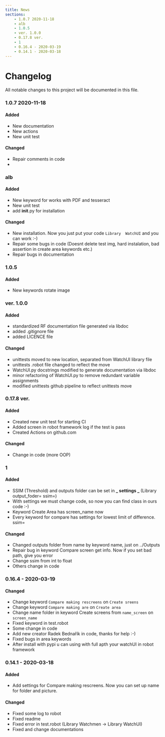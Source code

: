 ```yaml
---
title: News
sections:
    - 1.0.7 2020-11-18
    - alb
    - 1.0.5
    - ver. 1.0.0
    - 0.17.8 ver.
    - 1
    - 0.16.4 - 2020-03-19
    - 0.14.1 - 2020-03-18
---
```



# Changelog

All notable changes to this project will be documented in this file.


### 1.0.7 2020-11-18

#### Added

- New documentation
- New actions
- New unit test

#### Changed
- Repair comments in code
- 

### alb

#### Added

- New keyword for works with PDF and tesseract
- New unit test
- add __init__.py for installation

#### Changed

- New installation. Now you just put your code `Library  WatchUI` and you can work :-)
- Repair some bugs in code (Doesnt delete test img, hard instalation, bad assertion in create area keywords etc.)
- Repair bugs in documentation


### 1.0.5

#### Added

- New keywords rotate image

### ver. 1.0.0

#### Added

- standardized RF documentation file generated via libdoc
- added .gitignore file
- added LICENCE file

#### Changed

- unittests moved to new location, separated from WatchUI library file
- unittests .robot file changed to reflect the move
- WatchUI.py docstrings modified to generate documentation via libdoc
- minor refactoring of WatchUI.py to remove redundant variable assignments
- modified unittests github pipeline to reflect unittests move

### 0.17.8 ver.

#### Added

- Created new unit test for starting CI
- Added screen in robot framework log if the test is pass
- Created Actions on github.com

#### Changed

- Change in code (more OOP)

### 1

#### Added

- SSIM (Threshold) and outputs folder can be set in **_ settings _** (Library output_foder= ssim=)
- With settings we must change code, so now you can find class in ours code :-)
- Keyword Create Area has screen_name now
- Every keyword for compare has settings for lowest limit of difference. ssim=

#### Changed

- Changed outputs folder from name by keyword name, just on ../Outputs
- Repair bug in keyword Compare screen get info. Now if you set bad path, give you error
- Change ssim from int to float
- Others change in code

### 0.16.4 - 2020-03-19

#### Changed

- Change keyword `Compare making rescreens` on `Create sreens`
- Change keyword `Compare making are` on `Create area`
- Change name folder in keyword Create screens from `name_screen` on `screen_name`
- Fixed keyword in test.robot
- Some change in code
- Add new creator Radek Bednařík in code, thanks for help :-)
- Fixed bugs in area keywords
- After install with pypi u can using with full apth your watchUI in robot framework

### 0.14.1 - 2020-03-18

#### Added

- Add settings for Compare making rescreens. Now you can set up name for folder and picture.

#### Changed

- Fixed some log to robot
- Fixed readme
- Fixed error in test.robot (Library Watchmen -> Library WatchUI)
- Fixed and change documentations

